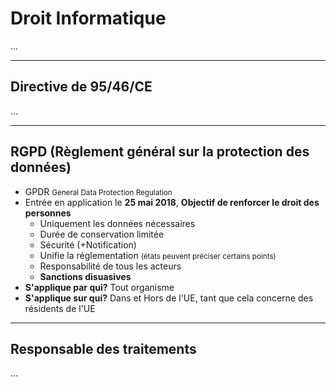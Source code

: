 # Droit Informatique

...

<hr class="sl">

## Directive de 95/46/CE

...

<hr class="sl">

## RGPD (Règlement général sur la protection des données)

* GPDR <small>General Data Protection Regulation</small>
* Entrée en application le **25 mai 2018**, **Objectif de renforcer le droit des personnes**
  * Uniquement les données nécessaires
  * Durée de conservation limitée
  * Sécurité (+Notification)
  * Unifie la réglementation <small>(états peuvent préciser certains points)</small>
  * Responsabilité de tous les acteurs
  * **Sanctions disuasives**
* **S'applique par qui?** Tout organisme
* **S'applique sur qui?** Dans et Hors de l'UE, tant que cela concerne des résidents de l'UE

<hr class="sl">

## Responsable des traitements

...